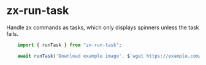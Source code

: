 # zx-run-task

Handle zx commands as tasks, which only displays spinners unless the task fails.

```js
	import { runTask } from "zx-run-task";

	await runTask('Download example image', $`wget https://example.com/image.png`);
```
